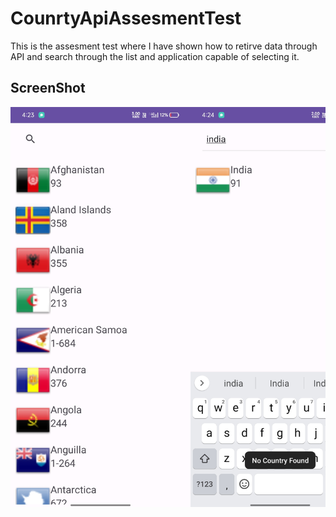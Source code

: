 # CounrtyApiAssesmentTest
This is the assesment test where I have shown how to retirve data through API and search through the list and application capable of selecting it.

## ScreenShot
<div style="display: flex; overflow-x: scroll; white-space: nowrap; width: 100%; flex-wrap: nowrap;">
  <img src="https://github.com/AndroidLord/CounrtyApiAssesmentTest/blob/master/image/main%20screen.jpg" width="320" height="640">
  <img src="https://github.com/AndroidLord/CounrtyApiAssesmentTest/blob/master/image/search.jpg" width="320" height="640">
  <img src="https://github.com/AndroidLord/CounrtyApiAssesmentTest/blob/master/image/selected%20Item.jpg" width="320" height="640"
  <img src="https://github.com/AndroidLord/CounrtyApiAssesmentTest/blob/master/image/selected%20Item2.jpg" width="320" height="640">
</div>
